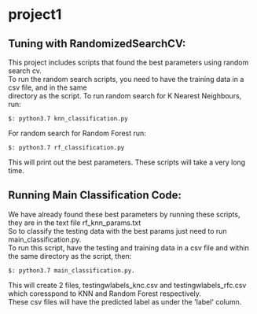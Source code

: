 # project1
## Tuning with RandomizedSearchCV:
This project includes scripts that found the best parameters using random search cv.  
To run the random search scripts, you need to have the training data in a csv file, and in the same<br/>
directory as the script. To run random search for K Nearest Neighbours, run:
```
$: python3.7 knn_classification.py
```
For random search for Random Forest run:
```
$: python3.7 rf_classification.py
```
This will print out the best parameters. These scripts will take a very long time.<br/>

## Running Main Classification Code:
We have already found these best parameters by running these scripts, they are in the text file rf_knn_params.txt  
So to classify the testing data with the best params just need to run main_classification.py.  
To run this script, have the testing and training data in a csv file and within the same directory as the script, then:
```
$: python3.7 main_classification.py.
```
This will create 2 files, testingwlabels_knc.csv and testingwlabels_rfc.csv which coresspond to KNN and Random Forest respectively.  
These csv files will have the predicted label as under the 'label' column.  

